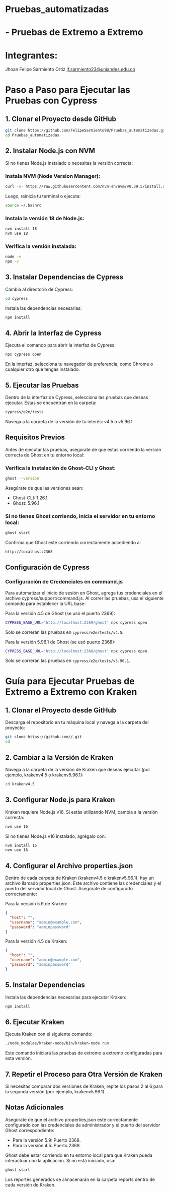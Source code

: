 # Pruebas_automatizadas

# - Pruebas de Extremo a Extremo
# Integrantes:  

Jhoan Felipe Sarmiento Ortiz jf.sarmiento23@uniandes.edu.co

# Paso a Paso para Ejecutar las Pruebas con Cypress

## 1. Clonar el Proyecto desde GitHub
```bash
git clone https://github.com/FelipeSarmiento98/Pruebas_automatizadas.git
cd Pruebas_automatizadas
```

## 2. Instalar Node.js con NVM
Si no tienes Node.js instalado o necesitas la versión correcta:

### Instala NVM (Node Version Manager):
```bash
curl -o- https://raw.githubusercontent.com/nvm-sh/nvm/v0.39.5/install.sh | bash
```
Luego, reinicia tu terminal o ejecuta:
```bash
source ~/.bashrc
```

### Instala la versión 18 de Node.js:
```bash
nvm install 18
nvm use 18
```

### Verifica la versión instalada:
```bash
node -v
npm -v
```

## 3. Instalar Dependencias de Cypress
Cambia al directorio de Cypress:
```bash
cd cypress
```

Instala las dependencias necesarias:
```bash
npm install
```

## 4. Abrir la Interfaz de Cypress
Ejecuta el comando para abrir la interfaz de Cypress:
```bash
npx cypress open
```
En la interfaz, selecciona tu navegador de preferencia, como Chrome o cualquier otro que tengas instalado.

## 5. Ejecutar las Pruebas
Dentro de la interfaz de Cypress, selecciona las pruebas que deseas ejecutar. Estas se encuentran en la carpeta:
```bash
cypress/e2e/tests
```
Navega a la carpeta de la versión de tu interés: v4.5 o v5.96.1.

## Requisitos Previos
Antes de ejecutar las pruebas, asegúrate de que estás corriendo la versión correcta de Ghost en tu entorno local:

### Verifica la instalación de Ghost-CLI y Ghost:
```bash
ghost --version
```
Asegúrate de que las versiones sean:
- Ghost-CLI: 1.26.1
- Ghost: 5.96.1

### Si no tienes Ghost corriendo, inicia el servidor en tu entorno local:
```bash
ghost start
```
Confirma que Ghost esté corriendo correctamente accediendo a:
```bash
http://localhost:2368
```

## Configuración de Cypress

### Configuración de Credenciales en command.js
Para automatizar el inicio de sesión en Ghost, agrega tus credenciales en el archivo cypress/support/command.js.
Al correr las pruebas, usa el siguiente comando para establecer la URL base:

Para la versión 4.5 de Ghost (se usó el puerto 2369):
```bash
CYPRESS_BASE_URL='http://localhost:2369/ghost' npx cypress open
```
Solo se correrán las pruebas en `cypress/e2e/tests/v4.5`.

Para la versión 5.96.1 de Ghost (se usó puerto 2368):
```bash
CYPRESS_BASE_URL='http://localhost:2368/ghost' npx cypress open
```
Solo se correrán las pruebas en `cypress/e2e/tests/v5.96.1`.


# Guía para Ejecutar Pruebas de Extremo a Extremo con Kraken

## 1. Clonar el Proyecto desde GitHub
Descarga el repositorio en tu máquina local y navega a la carpeta del proyecto:

```bash
git clone https://github.com//.git
cd 
```

## 2. Cambiar a la Versión de Kraken
Navega a la carpeta de la versión de Kraken que deseas ejecutar (por ejemplo, krakenv4.5 o krakenv5.96.1):

```bash
cd krakenv4.5
```

## 3. Configurar Node.js para Kraken
Kraken requiere Node.js v16. Si estás utilizando NVM, cambia a la versión correcta:

```bash
nvm use 16
```

Si no tienes Node.js v16 instalado, agrégalo con:

```bash
nvm install 16
nvm use 16
```

## 4. Configurar el Archivo properties.json
Dentro de cada carpeta de Kraken (krakenv4.5 o krakenv5.96.1), hay un archivo llamado properties.json. Este archivo contiene las credenciales y el puerto del servidor local de Ghost. Asegúrate de configurarlo correctamente:

Para la versión 5.9 de Kraken:

```json
{
  "host": "",
  "username": "admin@example.com",
  "password": "adminpassword"
}
```

Para la versión 4.5 de Kraken:

```json
{
  "host": "",
  "username": "admin@example.com",
  "password": "adminpassword"
}
```

## 5. Instalar Dependencias
Instala las dependencias necesarias para ejecutar Kraken:

```bash
npm install
```

## 6. Ejecutar Kraken
Ejecuta Kraken con el siguiente comando:

```bash
./node_modules/kraken-node/bin/kraken-node run
```

Este comando iniciará las pruebas de extremo a extremo configuradas para esta versión.

## 7. Repetir el Proceso para Otra Versión de Kraken
Si necesitas comparar dos versiones de Kraken, repite los pasos 2 al 6 para la segunda versión (por ejemplo, krakenv5.96.1).

## Notas Adicionales
Asegúrate de que el archivo properties.json esté correctamente configurado con las credenciales de administrador y el puerto del servidor Ghost correspondiente:

- Para la versión 5.9: Puerto 2368.
- Para la versión 4.5: Puerto 2369.

Ghost debe estar corriendo en tu entorno local para que Kraken pueda interactuar con la aplicación. Si no está iniciado, usa:

```bash
ghost start
```

Los reportes generados se almacenarán en la carpeta reports dentro de cada versión de Kraken.


